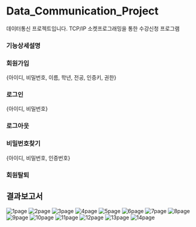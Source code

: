 # Data_Communication_Project
데이터통신 프로젝트입니다. TCP/IP 소켓프로그래밍을 통한 수강신청 프로그램

### 기능상세설명

### 회원가입
{아이디, 비밀번호, 이름, 학년, 전공, 인증키, 권한}

### 로그인
{아이디, 비밀번호}

### 로그아웃

### 비밀번호찾기
{아이디, 비밀번호, 인증번호}

### 회원탈퇴


## 결과보고서
![1page](./img/1.jpg)
![2page](./img/2.jpg)
![3page](./img/3.jpg)
![4page](./img/4.jpg)
![5page](./img/5.jpg)
![6page](./img/6.jpg)
![7page](./img/7.jpg)
![8page](./img/8.jpg)
![9page](./img/9.jpg)
![10page](./img/10.jpg)
![11page](./img/11.jpg)
![12page](./img/12.jpg)
![13page](./img/13.jpg)
![14page](./img/14.jpg)
